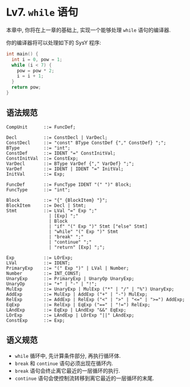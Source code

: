 # Lv7. `while` 语句

本章中, 你将在上一章的基础上, 实现一个能够处理 `while` 语句的编译器.

你的编译器将可以处理如下的 SysY 程序:

```c
int main() {
  int i = 0, pow = 1;
  while (i < 7) {
    pow = pow * 2;
    i = i + 1;
  }
  return pow;
}
```

## 语法规范

```ebnf
CompUnit      ::= FuncDef;

Decl          ::= ConstDecl | VarDecl;
ConstDecl     ::= "const" BType ConstDef {"," ConstDef} ";";
BType         ::= "int";
ConstDef      ::= IDENT "=" ConstInitVal;
ConstInitVal  ::= ConstExp;
VarDecl       ::= BType VarDef {"," VarDef} ";";
VarDef        ::= IDENT | IDENT "=" InitVal;
InitVal       ::= Exp;

FuncDef       ::= FuncType IDENT "(" ")" Block;
FuncType      ::= "int";

Block         ::= "{" {BlockItem} "}";
BlockItem     ::= Decl | Stmt;
Stmt          ::= LVal "=" Exp ";"
                | [Exp] ";"
                | Block
                | "if" "(" Exp ")" Stmt ["else" Stmt]
                | "while" "(" Exp ")" Stmt
                | "break" ";"
                | "continue" ";"
                | "return" [Exp] ";";

Exp           ::= LOrExp;
LVal          ::= IDENT;
PrimaryExp    ::= "(" Exp ")" | LVal | Number;
Number        ::= INT_CONST;
UnaryExp      ::= PrimaryExp | UnaryOp UnaryExp;
UnaryOp       ::= "+" | "-" | "!";
MulExp        ::= UnaryExp | MulExp ("*" | "/" | "%") UnaryExp;
AddExp        ::= MulExp | AddExp ("+" | "-") MulExp;
RelExp        ::= AddExp | RelExp ("<" | ">" | "<=" | ">=") AddExp;
EqExp         ::= RelExp | EqExp ("==" | "!=") RelExp;
LAndExp       ::= EqExp | LAndExp "&&" EqExp;
LOrExp        ::= LAndExp | LOrExp "||" LAndExp;
ConstExp      ::= Exp;
```

## 语义规范

* `while` 循环中, 先计算条件部分, 再执行循环体.
* `break` 和 `continue` 语句必须出现在循环内.
* `break` 语句会终止离它最近的一层循环的执行.
* `continue` 语句会使控制流转移到离它最近的一层循环的末尾.
